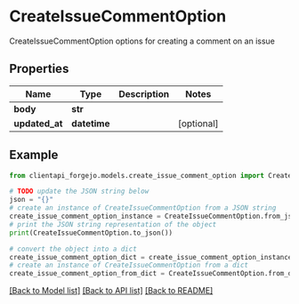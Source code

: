 # CreateIssueCommentOption

CreateIssueCommentOption options for creating a comment on an issue

## Properties

Name | Type | Description | Notes
------------ | ------------- | ------------- | -------------
**body** | **str** |  | 
**updated_at** | **datetime** |  | [optional] 

## Example

```python
from clientapi_forgejo.models.create_issue_comment_option import CreateIssueCommentOption

# TODO update the JSON string below
json = "{}"
# create an instance of CreateIssueCommentOption from a JSON string
create_issue_comment_option_instance = CreateIssueCommentOption.from_json(json)
# print the JSON string representation of the object
print(CreateIssueCommentOption.to_json())

# convert the object into a dict
create_issue_comment_option_dict = create_issue_comment_option_instance.to_dict()
# create an instance of CreateIssueCommentOption from a dict
create_issue_comment_option_from_dict = CreateIssueCommentOption.from_dict(create_issue_comment_option_dict)
```
[[Back to Model list]](../README.md#documentation-for-models) [[Back to API list]](../README.md#documentation-for-api-endpoints) [[Back to README]](../README.md)


